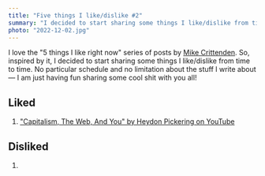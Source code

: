 ```yaml
---
title: "Five things I like/dislike #2"
summary: "I decided to start sharing some things I like/dislike from time to time. No particular schedule and no limitation about the stuff I write about —  I am just having fun sharing some cool shit with you all!"
photo: "2022-12-02.jpg"
---
```


I love the "5 things I like right now" series of posts by [Mike Crittenden](https://critter.blog). So, inspired by it, I decided to start sharing some things I like/dislike from time to time. No particular schedule and no limitation about the stuff I write about —  I am just having fun sharing some cool shit with you all!

## Liked

1. ["Capitalism, The Web, And You" by Heydon Pickering on YouTube](https://youtu.be/GZsIhiXJjpY)

## Disliked

1. 
